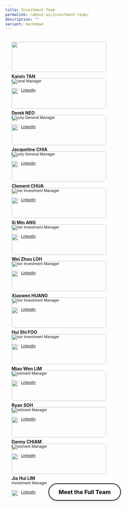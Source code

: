 ```yaml
---
title: Investment Team
permalink: /about-us/investment-team/
description: ""
variant: markdown
---
```

<div style="display: flex; flex-wrap: wrap; padding: 10px">
    <div class="sgds-card col" style="flex: 1 1 47%; margin: 10px; max-width: 300px;">
    <div class="sgds-card-image" style="width: 100%; position: relative;">
        <figure class="sgds-image" style="margin: 0; width: 100%; height: 100%;">
            <img src="/images/Profile Photos/Kaixin_TAN.png" style="width: 100%; height: 100%; object-fit: cover; border-radius: 5px;">
        </figure>
    </div>
    <div style="display: flex; flex-direction: column; align-items: flex-start; gap: 5px; padding: 5px 0;" class="sgds-card-content">
        <div style="width: 100%; margin-left: 0;">
            <p style="margin: 0; text-align: left;"><strong>Kaixin TAN</strong></p>
            <small style="text-align: left;">General Manager</small>
        </div>
        <div style="display: flex; margin-top: 10px;">
            <div><img src="/images/linkedin.png" style="width: 20px; margin-left: 0; display: inline; margin-right: 10px;"></div>
            <a href="https://www.linkedin.com/in/kaixin/" target="_blank"><small>LinkedIn</small></a>
        </div>
    </div>
</div>
<div class="sgds-card col" style="flex: 1 1 47%; margin: 10px; max-width: 300px;">
    <div class="sgds-card-image" style="width: 100%; position: relative;">
        <figure class="sgds-image" style="margin: 0; width: 100%; height: 100%;">
            <img src="/images/Profile Photos/Derek_NEO.png" style="width: 100%; height: 100%; object-fit: cover; border-radius: 5px;">
        </figure>
    </div>
    <div style="display: flex; flex-direction: column; align-items: flex-start; gap: 5px; padding: 5px 0;" class="sgds-card-content">
        <div style="width: 100%; margin-left: 0;">
            <p style="margin: 0; text-align: left;"><strong>Derek NEO</strong></p>
            <small style="text-align: left;">Deputy General Manager</small>
        </div>
        <div style="display: flex; margin-top: 10px;">
            <div><img src="/images/linkedin.png" style="width: 20px; margin-left: 0; display: inline; margin-right: 10px;"></div>
            <a href="https://www.linkedin.com/in/derek-neo-a5183231/" target="_blank"><small>LinkedIn</small></a>
        </div>
    </div>
</div>
<div class="sgds-card col" style="flex: 1 1 47%; margin: 10px; max-width: 300px;">
    <div class="sgds-card-image" style="width: 100%; position: relative;">
        <figure class="sgds-image" style="margin: 0; width: 100%; height: 100%;">
            <img src="/images/Profile Photos/Jacqueline_CHIA.png" style="width: 100%; height: 100%; object-fit: cover; border-radius: 5px;">
        </figure>
    </div>
    <div style="display: flex; flex-direction: column; align-items: flex-start; gap: 5px; padding: 5px 0;" class="sgds-card-content">
        <div style="width: 100%; margin-left: 0;">
            <p style="margin: 0; text-align: left;"><strong>Jacqueline CHIA</strong></p>
            <small style="text-align: left;">Deputy General Manager</small>
        </div>
        <div style="display: flex; margin-top: 10px;">
            <div><img src="/images/linkedin.png" style="width: 20px; margin-left: 0; display: inline; margin-right: 10px;"></div>
            <a href="https://www.linkedin.com/in/jacqueline-chia/" target="_blank"><small>LinkedIn</small></a>
        </div>
    </div>
</div>
<div class="sgds-card col" style="flex: 1 1 47%; margin: 10px; max-width: 300px;">
    <div class="sgds-card-image" style="width: 100%; position: relative;">
        <figure class="sgds-image" style="margin: 0; width: 100%; height: 100%;">
            <img src="/images/Profile Photos/Clement_CHUA.png" style="width: 100%; height: 100%; object-fit: cover; border-radius: 5px;">
        </figure>
    </div>
    <div style="display: flex; flex-direction: column; align-items: flex-start; gap: 5px; padding: 5px 0;" class="sgds-card-content">
        <div style="width: 100%; margin-left: 0;">
            <p style="margin: 0; text-align: left;"><strong>Clement CHUA</strong></p>
            <small style="text-align: left;">Senior Investment Manager</small>
        </div>
        <div style="display: flex; margin-top: 10px;">
            <div><img src="/images/linkedin.png" style="width: 20px; margin-left: 0; display: inline; margin-right: 10px;"></div>
            <a href="https://www.linkedin.com/in/clement-chua-/" target="_blank"><small>LinkedIn</small></a>
        </div>
    </div>
</div>
	<div class="sgds-card col" style="flex: 1 1 47%; margin: 10px; max-width: 300px;">
    <div class="sgds-card-image" style="width: 100%; position: relative;">
        <figure class="sgds-image" style="margin: 0; width: 100%; height: 100%;">
            <img src="/images/Profile Photos/ANG_Si_Min.png" style="width: 100%; height: 100%; object-fit: cover; border-radius: 5px;">
        </figure>
    </div>
    <div style="display: flex; flex-direction: column; align-items: flex-start; gap: 5px; padding: 5px 0;" class="sgds-card-content">
        <div style="width: 100%; margin-left: 0;">
            <p style="margin: 0; text-align: left;"><strong>Si Min ANG</strong></p>
            <small style="text-align: left;">Senior Investment Manager</small>
        </div>
        <div style="display: flex; margin-top: 10px;">
            <div><img src="/images/linkedin.png" style="width: 20px; margin-left: 0; display: inline; margin-right: 10px;"></div>
            <a href="https://www.linkedin.com/in/si-min-ang-14122453/" target="_blank"><small>LinkedIn</small></a>
        </div>
    </div>
</div>
	<div class="sgds-card col" style="flex: 1 1 47%; margin: 10px; max-width: 300px;">
    <div class="sgds-card-image" style="width: 100%; position: relative;">
        <figure class="sgds-image" style="margin: 0; width: 100%; height: 100%;">
            <img src="/images/Profile Photos/LOH_Wei_Zhou.png" style="width: 100%; height: 100%; object-fit: cover; border-radius: 5px;">
        </figure>
    </div>
    <div style="display: flex; flex-direction: column; align-items: flex-start; gap: 5px; padding: 5px 0;" class="sgds-card-content">
        <div style="width: 100%; margin-left: 0;">
            <p style="margin: 0; text-align: left;"><strong>Wei Zhou LOH</strong></p>
            <small style="text-align: left;">Senior Investment Manager</small>
        </div>
        <div style="display: flex; margin-top: 10px;">
            <div><img src="/images/linkedin.png" style="width: 20px; margin-left: 0; display: inline; margin-right: 10px;"></div>
            <a href="https://www.linkedin.com/in/loh-wei-zhou/" target="_blank"><small>LinkedIn</small></a>
        </div>
    </div>
</div>
<div class="sgds-card col" style="flex: 1 1 47%; margin: 10px; max-width: 300px;">
    <div class="sgds-card-image" style="width: 100%; position: relative;">
        <figure class="sgds-image" style="margin: 0; width: 100%; height: 100%;">
            <img src="/images/Profile Photos/HUANG_Xiao_Wen.png" style="width: 100%; height: 100%; object-fit: cover; border-radius: 5px;">
        </figure>
    </div>
    <div style="display: flex; flex-direction: column; align-items: flex-start; gap: 5px; padding: 5px 0;" class="sgds-card-content">
        <div style="width: 100%; margin-left: 0;">
            <p style="margin: 0; text-align: left;"><strong>Xiaowen HUANG</strong></p>
            <small style="text-align: left;">Senior Investment Manager</small>
        </div>
        <div style="display: flex; margin-top: 10px;">
            <div><img src="/images/linkedin.png" style="width: 20px; margin-left: 0; display: inline; margin-right: 10px;"></div>
            <a href="https://www.linkedin.com/in/xiaowen-huang-03aa5366/" target="_blank"><small>LinkedIn</small></a>
        </div>
    </div>
</div>
<div class="sgds-card col" style="flex: 1 1 47%; margin: 10px; max-width: 300px;">
    <div class="sgds-card-image" style="width: 100%; position: relative;">
        <figure class="sgds-image" style="margin: 0; width: 100%; height: 100%;">
            <img src="/images/Profile Photos/FOO_Hui_Shi.png" style="width: 100%; height: 100%; object-fit: cover; border-radius: 5px;">
        </figure>
    </div>
    <div style="display: flex; flex-direction: column; align-items: flex-start; gap: 5px; padding: 5px 0;" class="sgds-card-content">
        <div style="width: 100%; margin-left: 0;">
            <p style="margin: 0; text-align: left;"><strong>Hui Shi FOO</strong></p>
            <small style="text-align: left;">Senior Investment Manager</small>
        </div>
        <div style="display: flex; margin-top: 10px;">
            <div><img src="/images/linkedin.png" style="width: 20px; margin-left: 0; display: inline; margin-right: 10px;"></div>
            <a href="https://www.linkedin.com/in/foohuishi/" target="_blank"><small>LinkedIn</small></a>
        </div>
    </div>
</div>
<div class="sgds-card col" style="flex: 1 1 47%; margin: 10px; max-width: 300px;">
    <div class="sgds-card-image" style="width: 100%; position: relative;">
        <figure class="sgds-image" style="margin: 0; width: 100%; height: 100%;">
            <img src="/images/Profile Photos/LIM_Miao_Wen.png" style="width: 100%; height: 100%; object-fit: cover; border-radius: 5px;">
        </figure>
    </div>
    <div style="display: flex; flex-direction: column; align-items: flex-start; gap: 5px; padding: 5px 0;" class="sgds-card-content">
        <div style="width: 100%; margin-left: 0;">
            <p style="margin: 0; text-align: left;"><strong>Miao Wen LIM</strong></p>
            <small style="text-align: left;">Investment Manager</small>
        </div>
        <div style="display: flex; margin-top: 10px;">
            <div><img src="/images/linkedin.png" style="width: 20px; margin-left: 0; display: inline; margin-right: 10px;"></div>
            <a href="https://www.linkedin.com/in/miao-wen-lim-1a7986192/" target="_blank"><small>LinkedIn</small></a>
        </div>
    </div>
</div>
	<div class="sgds-card col" style="flex: 1 1 47%; margin: 10px; max-width: 300px;">
    <div class="sgds-card-image" style="width: 100%; position: relative;">
        <figure class="sgds-image" style="margin: 0; width: 100%; height: 100%;">
            <img src="/images/Profile Photos/Ryan_SOH.png" style="width: 100%; height: 100%; object-fit: cover; border-radius: 5px;">
        </figure>
    </div>
    <div style="display: flex; flex-direction: column; align-items: flex-start; gap: 5px; padding: 5px 0;" class="sgds-card-content">
        <div style="width: 100%; margin-left: 0;">
            <p style="margin: 0; text-align: left;"><strong>Ryan SOH</strong></p>
            <small style="text-align: left;">Investment Manager</small>
        </div>
        <div style="display: flex; margin-top: 10px;">
            <div><img src="/images/linkedin.png" style="width: 20px; margin-left: 0; display: inline; margin-right: 10px;"></div>
            <a href="https://www.linkedin.com/in/ryan-soh-b317b3149/" target="_blank"><small>LinkedIn</small></a>
        </div>
    </div>
</div>
	<div class="sgds-card col" style="flex: 1 1 47%; margin: 10px; max-width: 300px;">
    <div class="sgds-card-image" style="width: 100%; position: relative;">
        <figure class="sgds-image" style="margin: 0; width: 100%; height: 100%;">
            <img src="/images/Profile Photos/danny_chiam.png" style="width: 100%; height: 100%; object-fit: cover; border-radius: 5px;">
        </figure>
    </div>
    <div style="display: flex; flex-direction: column; align-items: flex-start; gap: 5px; padding: 5px 0;" class="sgds-card-content">
        <div style="width: 100%; margin-left: 0;">
            <p style="margin: 0; text-align: left;"><strong>Danny CHIAM</strong></p>
            <small style="text-align: left;">Investment Manager</small>
        </div>
        <div style="display: flex; margin-top: 10px;">
            <div><img src="/images/linkedin.png" style="width: 20px; margin-left: 0; display: inline; margin-right: 10px;"></div>
            <a href="https://www.linkedin.com/in/dannychiam/" target="_blank"><small>LinkedIn</small></a>
        </div>
    </div>
</div>
	<div class="sgds-card col" style="flex: 1 1 47%; margin: 10px; max-width: 300px;">
    <div class="sgds-card-image" style="width: 100%; position: relative;">
        <figure class="sgds-image" style="margin: 0; width: 100%; height: 100%;">
            <img src="/images/Profile Photos/LIM_Jia_Hui.png" style="width: 100%; height: 100%; object-fit: cover; border-radius: 5px;">
        </figure>
    </div>
    <div style="display: flex; flex-direction: column; align-items: flex-start; gap: 5px; padding: 5px 0;" class="sgds-card-content">
        <div style="width: 100%; margin-left: 0;">
            <p style="margin: 0; text-align: left;"><strong>Jia Hui LIM</strong></p>
            <small style="text-align: left;">Investment Manager</small>
        </div>
        <div style="display: flex; margin-top: 10px;">
            <div><img src="/images/linkedin.png" style="width: 20px; margin-left: 0; display: inline; margin-right: 10px;"></div>
            <a href="https://www.linkedin.com/in/jiahuifl/" target="_blank"><small>LinkedIn</small></a>
        </div>
    </div>
</div>
<div style="flex: 1 1 100%; display: flex; justify-content: center; margin-top: 20px;">
    <a style="display: flex; align-items: center; padding: 15px 30px; background-color: #fff; color: #000; text-decoration: none; border: 2px solid #000; border-radius: 50px; font-weight: bold; font-size: 18px; transition: background-color 0.3s ease, color 0.3s ease; justify-content: center; gap: 15px; box-shadow: 0 3px 8px rgba(0,0,0,0.1);" href="https://sggc.sg/our-people/" target="_blank">
        <span>Meet the Full Team</span>
    </a>
</div>
</div>